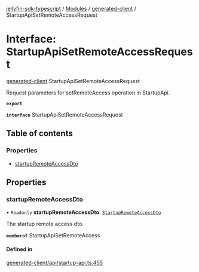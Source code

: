 [jellyfin-sdk-typescript](../README.md) / [Modules](../modules.md) / [generated-client](../modules/generated_client.md) / StartupApiSetRemoteAccessRequest

# Interface: StartupApiSetRemoteAccessRequest

[generated-client](../modules/generated_client.md).StartupApiSetRemoteAccessRequest

Request parameters for setRemoteAccess operation in StartupApi.

**`export`**

**`interface`** StartupApiSetRemoteAccessRequest

## Table of contents

### Properties

- [startupRemoteAccessDto](generated_client.StartupApiSetRemoteAccessRequest.md#startupremoteaccessdto)

## Properties

### startupRemoteAccessDto

• `Readonly` **startupRemoteAccessDto**: [`StartupRemoteAccessDto`](generated_client.StartupRemoteAccessDto.md)

The startup remote access dto.

**`memberof`** StartupApiSetRemoteAccess

#### Defined in

[generated-client/api/startup-api.ts:455](https://github.com/thornbill/jellyfin-sdk-typescript/blob/644c849/src/generated-client/api/startup-api.ts#L455)
